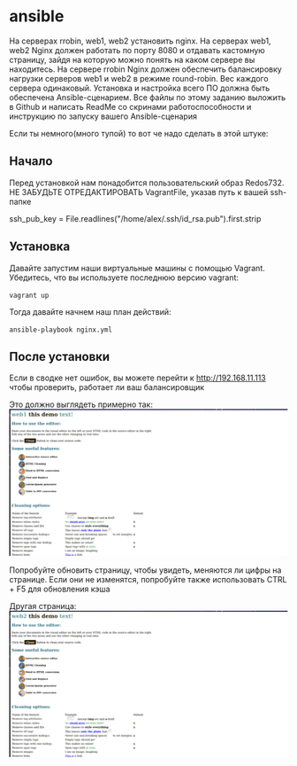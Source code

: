 # ansible

На серверах rrobin, web1, web2 установить nginx.
    На серверах web1, web2 Nginx должен работать по порту 8080 и отдавать кастомную страницу, зайдя на которую можно понять на каком сервере вы находитесь.
    На сервере rrobin Nginx должен обеспечить балансировку нагрузки серверов web1 и web2 в режиме round-robin. Вес каждого сервера одинаковый.
    Установка и настройка всего ПО должна быть обеспечена Ansible-сценарием.
    Все файлы по этому заданию выложить в Github и написать ReadMe со скринами работоспособности и инструкцию по запуску вашего Ansible-сценария

Если ты немного(много тупой) то вот че надо сделать в этой штуке:

Начало
---
Перед установкой нам понадобится пользовательский образ Redos732.
НЕ ЗАБУДЬТЕ ОТРЕДАКТИРОВАТЬ VagrantFile, указав путь к вашей ssh-папке

ssh_pub_key = File.readlines("/home/alex/.ssh/id_rsa.pub").first.strip

Установка
---
Давайте запустим наши виртуальные машины с помощью Vagrant. Убедитесь, что вы используете последнюю версию vagrant:

`vagrant up`

Тогда давайте начнем наш план действий:

`ansible-playbook nginx.yml`

После установки
---
Если в сводке нет ошибок, вы можете перейти к http://192.168.11.113 чтобы проверить, работает ли ваш балансировщик

Это должно выглядеть примерно так:
![](WEB1.jpg)

Попробуйте обновить страницу, чтобы увидеть, меняются ли цифры на странице. Если они не изменятся, попробуйте также использовать CTRL + F5 для обновления кэша

Другая страница:
![](WEB2.jpg)
